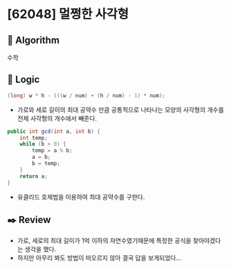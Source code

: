 # [62048] 멀쩡한 사각형

## :pushpin: **Algorithm**

수학

## :round_pushpin: **Logic**

```java
(long) w * h - (((w / num) + (h / num) - 1) * num);

```

- 가로와 세로 길이의 최대 공약수 만큼 공통적으로 나타나는 모양의 사각형의 개수를 전체 사각형의 개수에서 빼준다.

```java
public int gcd(int a, int b) {
    int temp;
    while (b > 0) {
        temp = a % b;
        a = b;
        b = temp;
    }
    return a;
}
```

- 유클리드 호제법을 이용하여 최대 공약수를 구한다.

## :black_nib: **Review**

- 가로, 세로의 최대 길이가 1억 이하의 자연수였기때문에 특정한 공식을 찾아야겠다는 생각을 했다.
- 하지만 아무리 봐도 방법이 떠오르지 않아 결국 답을 보게되었다...
